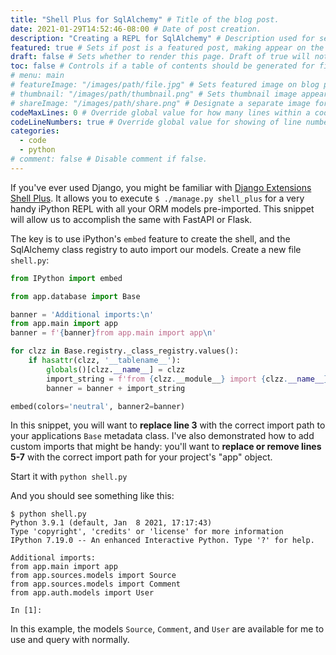```yaml
---
title: "Shell Plus for SqlAlchemy" # Title of the blog post.
date: 2021-01-29T14:52:46-08:00 # Date of post creation.
description: "Creating a REPL for SqlAlchemy" # Description used for search engine.
featured: true # Sets if post is a featured post, making appear on the home page side bar.
draft: false # Sets whether to render this page. Draft of true will not be rendered.
toc: false # Controls if a table of contents should be generated for first-level links automatically.
# menu: main
# featureImage: "/images/path/file.jpg" # Sets featured image on blog post.
# thumbnail: "/images/path/thumbnail.png" # Sets thumbnail image appearing inside card on homepage.
# shareImage: "/images/path/share.png" # Designate a separate image for social media sharing.
codeMaxLines: 0 # Override global value for how many lines within a code block before auto-collapsing.
codeLineNumbers: true # Override global value for showing of line numbers within code block.
categories:
  - code
  - python
# comment: false # Disable comment if false.
---
```


If you've ever used Django, you might be familiar with [Django Extensions Shell Plus](https://django-extensions.readthedocs.io/en/latest/shell_plus.html). It allows you to execute `$ ./manage.py shell_plus` for a very handy iPython REPL with all your ORM models pre-imported. This snippet will allow us to accomplish the same with FastAPI or Flask.

<!--more-->

The key is to use iPython's `embed` feature to create the shell, and the SqlAlchemy class registry to auto import our models. Create a new file `shell.py`:

```python {hl_lines=[3,"5-7"]}
from IPython import embed

from app.database import Base

banner = 'Additional imports:\n'
from app.main import app
banner = f'{banner}from app.main import app\n'

for clzz in Base.registry._class_registry.values():
    if hasattr(clzz, '__tablename__'):
        globals()[clzz.__name__] = clzz
        import_string = f'from {clzz.__module__} import {clzz.__name__}\n'
        banner = banner + import_string

embed(colors='neutral', banner2=banner)
```

In this snippet, you will want to **replace line 3** with the correct import path to your applications `Base` metadata class. I've also demonstrated how to add custom imports that might be handy: you'll want to **replace or remove lines 5-7** with the correct import path for your project's "app" object.

Start it with `python shell.py`

And you should see something like this:
```
$ python shell.py
Python 3.9.1 (default, Jan  8 2021, 17:17:43)
Type 'copyright', 'credits' or 'license' for more information
IPython 7.19.0 -- An enhanced Interactive Python. Type '?' for help.

Additional imports:
from app.main import app
from app.sources.models import Source
from app.sources.models import Comment
from app.auth.models import User

In [1]:
```

In this example, the models `Source`, `Comment`, and `User` are available for me to use and query with normally.
